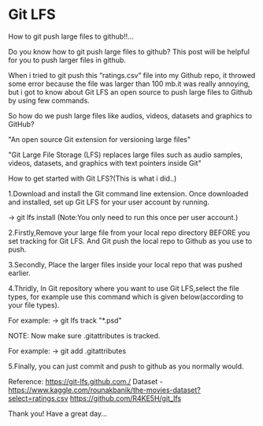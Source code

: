 # Git LFS

How to git push large files to github!!...

Do you know how to git push large files to github? This post will be helpful for you to push larger files in github.

When i tried to git push this “ratings.csv” file into my Github repo, it throwed some error because the file was larger than 100 mb.it was really annoying, but i got to 
know about Git LFS an open source to push large files to Github by using few commands.

So how do we push large files like audios, videos, datasets and graphics to GitHub?  

"An open source Git extension for versioning large files"

"Git Large File Storage (LFS) replaces large files such as audio samples, videos, datasets, and graphics with text pointers inside Git"

How to get started with Git LFS?(This is what i did..)

1.Download and install the Git command line extension. Once downloaded and installed, set up Git LFS for your user account by running.

 -> git lfs install (Note:You only need to run this once per user account.)

2.Firstly,Remove your large file from your local repo directory BEFORE you set tracking for Git LFS. And Git push the local repo to Github as you use to push.

3.Secondly, Place the larger files inside your local repo that was pushed earlier.

4.Thridly, In Git repository where you want to use Git LFS,select the file types, for example use this command which is given below(according to your file types).

For example:
-> git lfs track "*.psd"

 NOTE: Now make sure .gitattributes is tracked.

For example:
-> git add .gitattributes

5.Finally, you can just commit and push to github as you normally would.


Reference: 
https://git-lfs.github.com./
Dataset - https://www.kaggle.com/rounakbanik/the-movies-dataset?select=ratings.csv
https://github.com/R4KE5H/git_lfs




Thank you! Have a great day...
